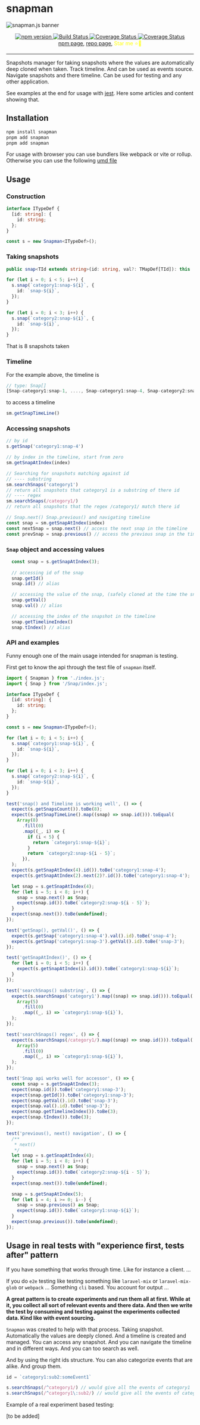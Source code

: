 # snapman

![snapman.js banner](./imgs/snapman_banner.jpg)

<div align="center">
  <a href="https://www.npmjs.org/package/snapman">
    <img src="https://img.shields.io/npm/v/snapman.svg?style=flat-square" alt="npm version"/>
  </a>
  <a href="https://github.com/TheMagicianDev/snapman.js/actions?query=workflow%3ACI+branch%3Amaster">
    <img src="https://img.shields.io/github/actions/workflow/status/TheMagicianDev/snapman.js/ci.yml?branch=master" alt="Build Status">
  </a>
  <a href='https://coveralls.io/github/TheMagicianDev/snapman.js?branch=master'>
    <img src='https://coveralls.io/repos/github/TheMagicianDev/snapman.js/badge.svg?branch=master' alt='Coverage Status' />
  </a>
  <a href='LICENSE'>
    <img src='https://img.shields.io/badge/license-MIT-blue.svg?style=flat' alt='Coverage Status' />
  </a>
</div>

<div align="center">
  <a href="https://www.npmjs.com/package/snapman">npm page</a>, 
  <a href="https://github.com/TheMagicianDev/snapman.js">repo page</a>,
  <a href="https://github.com/TheMagicianDev/snapman.js" style="color: yellow; text-decoration: inherit;">Star me ⭐💫</a>
</div>

<hr>

Snapshots manager for taking snapshots where the values are automatically deep cloned when taken. Track timeline. And can be used as events source. Navigate snapshots and there timeline. Can be used for testing and any other application.

See examples at the end for usage with [jest](https://jestjs.io/docs/getting-started). Here some articles and content showing that.

## Installation

```sh
npm install snapman
pnpm add snapman
pnpm add snapman
```

For usage with browser you can use bundlers like webpack or vite or rollup. Otherwise you can use the following [umd file]()

## Usage

### Construction

```ts
interface ITypeDef {
  [id: string]: {
    id: string;
  };
}

const s = new Snapman<ITypeDef>();
```

### Taking snapshots

```ts
public snap<TId extends string>(id: string, val?: TMapDef[TId]): this
```

```ts
for (let i = 0; i < 5; i++) {
  s.snap(`category1:snap-${i}`, {
    id: `snap-${i}`,
  });
}

for (let i = 0; i < 3; i++) {
  s.snap(`category2:snap-${i}`, {
    id: `snap-${i}`,
  });
}
```

That is 8 snapshots taken

### Timeline

For the example above, the timeline is

```ts
// type: Snap[]
[Snap-category1:snap-1, ...., Snap-category1:snap-4, Snap-category2:snap-0, ..., Snap-category2:snap-3]
```

to access a timeline

```ts
sm.getSnapTimeLine()
```

### Accessing snapshots

```ts
// by id
s.getSnap('category1:snap-4')

// by index in the timeline, start from zero
sm.getSnapAtIndex(index)

// Searching for snapshots matching against id
// ---- substring
sm.searchSnaps('category1')
// return all snapshots that category1 is a substring of there id
// ---- regex
sm.searchSnaps(/category1/)
// return all snapshots that the regex /category1/ match there id

// Snap.next() Snap.previous() and navigating timeline
const snap = sm.getSnapAtIndex(index)
const nextSnap = snap.next() // access the next snap in the timeline
const prevSnap = snap.previous() // access the previous snap in the timeline
```

### `Snap` object and accessing values

```ts
  const snap = s.getSnapAtIndex(3);
  
  // accessing id of the snap
  snap.getId()
  snap.id() // alias

  // accessing the value of the snap, (safely cloned at the time the snapshot was created)
  snap.getVal()
  snap.val() // alias

  // accessing the index of the snapshot in the timeline
  snap.getTimelineIndex()
  snap.tIndex() // alias
```


### API and examples

Funny enough one of the main usage intended for snapman is testing.

First get to know the api through the test file of `snapman` itself.

```ts
import { Snapman } from './index.js';
import { Snap } from '/Snap/index.js';

interface ITypeDef {
  [id: string]: {
    id: string;
  };
}

const s = new Snapman<ITypeDef>();

for (let i = 0; i < 5; i++) {
  s.snap(`category1:snap-${i}`, {
    id: `snap-${i}`,
  });
}

for (let i = 0; i < 3; i++) {
  s.snap(`category2:snap-${i}`, {
    id: `snap-${i}`,
  });
}

test('snap() and Timeline is working well', () => {
  expect(s.getSnapsCount()).toBe(8);
  expect(s.getSnapTimeLine().map((snap) => snap.id())).toEqual(
    Array(8)
      .fill(0)
      .map((_, i) => {
        if (i < 5) {
          return `category1:snap-${i}`;
        }
        return `category2:snap-${i - 5}`;
      }),
  );
  expect(s.getSnapAtIndex(4).id()).toBe('category1:snap-4');
  expect(s.getSnapAtIndex(2).next(2)?.id()).toBe('category1:snap-4');

  let snap = s.getSnapAtIndex(4);
  for (let i = 5; i < 8; i++) {
    snap = snap.next() as Snap;
    expect(snap.id()).toBe(`category2:snap-${i - 5}`);
  }
  expect(snap.next()).toBe(undefined);
});

test('getSnap(), getVal()', () => {
  expect(s.getSnap('category1:snap-4').val().id).toBe('snap-4');
  expect(s.getSnap('category1:snap-3').getVal().id).toBe('snap-3');
});

test('getSnapAtIndex()', () => {
  for (let i = 0; i < 5; i++) {
    expect(s.getSnapAtIndex(i).id()).toBe(`category1:snap-${i}`);
  }
});

test('searchSnaps() substring', () => {
  expect(s.searchSnaps('category1').map((snap) => snap.id())).toEqual(
    Array(5)
      .fill(0)
      .map((_, i) => `category1:snap-${i}`),
  );
});

test('searchSnaps() regex', () => {
  expect(s.searchSnaps(/category1/).map((snap) => snap.id())).toEqual(
    Array(5)
      .fill(0)
      .map((_, i) => `category1:snap-${i}`),
  );
});

test('Snap api works well for accessor', () => {
  const snap = s.getSnapAtIndex(3);
  expect(snap.id()).toBe('category1:snap-3');
  expect(snap.getId()).toBe('category1:snap-3');
  expect(snap.getVal().id).toBe('snap-3');
  expect(snap.val().id).toBe('snap-3');
  expect(snap.getTimelineIndex()).toBe(3);
  expect(snap.tIndex()).toBe(3);
});

test('previous(), next() navigation', () => {
  /**
   * next()
   */
  let snap = s.getSnapAtIndex(4);
  for (let i = 5; i < 8; i++) {
    snap = snap.next() as Snap;
    expect(snap.id()).toBe(`category2:snap-${i - 5}`);
  }
  expect(snap.next()).toBe(undefined);

  snap = s.getSnapAtIndex(5);
  for (let i = 4; i >= 0; i--) {
    snap = snap.previous() as Snap;
    expect(snap.id()).toBe(`category1:snap-${i}`);
  }
  expect(snap.previous()).toBe(undefined);
});
```

## Usage in real tests with "experience first, tests after" pattern

If you have something that works through time. Like for instance a client. ...

If you do `e2e` testing like testing something like `laravel-mix` or `laravel-mix-glob` or `webpack` ... Something `cli` based. You account for output ...

**A great pattern is to create experiments and run them all at first. While at it, you collect all sort of relevant events and there data. And then we write the test by consuming and testing against the experiments collected data. Kind like with event sourcing.**

`Snapman` was created to help with that process. Taking snapshot. Automatically the values are deeply cloned. And a timeline is created and managed. You can access any snapshot. And you can navigate the timeline and in different ways. And you can too search as well. 

And by using the right ids structure. You can also categorize events that are alike. And group them.

```ts
id = `category1:sub2:someEvent1`

s.searchSnaps(/^category1/) // would give all the events of category1
s.searchSnaps(/^category1\:sub2/) // would give all the events of category1:sub2
```

Example of a real experiment based testing:

[to be added]
